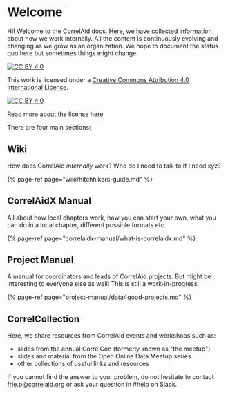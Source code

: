 
# Welcome

Hi! Welcome to the CorrelAid docs. Here, we have collected information about how we work internally. All the content is continuously evolving and changing as we grow as an organization. We hope to document the status quo here but sometimes things might change.

[![CC BY 4.0][cc-by-shield]][cc-by]

This work is licensed under a
[Creative Commons Attribution 4.0 International License][cc-by].

[![CC BY 4.0][cc-by-image]][cc-by]

[cc-by]: http://creativecommons.org/licenses/by/4.0/
[cc-by-image]: https://i.creativecommons.org/l/by/4.0/88x31.png
[cc-by-shield]: https://img.shields.io/badge/License-CC%20BY%204.0-lightgrey.svg

Read more about the license [here](https://github.com/CorrelAid/docs/blob/master/LICENSE.md)

There are four main sections:

## Wiki

How does CorrelAid _internally_ work? Who do I need to talk to if I need xyz?

{% page-ref page="wiki/hitchhikers-guide.md" %}

## CorrelAidX Manual

All about how local chapters work, how you can start your own, what you can do in a local chapter, different possible formats etc.  

{% page-ref page="correlaidx-manual/what-is-correlaidx.md" %}

## Project Manual 

A manual for coordinators and leads of CorrelAid projects. But might be interesting to everyone else as well! This is still a work-in-progress.

{% page-ref page="project-manual/data4good-projects.md" %}

## CorrelCollection

Here, we share resources from CorrelAid events and workshops such as:

* slides from the annual CorrelCon \(formerly known as "the meetup"\)
* slides and material from the Open Online Data Meetup series
* other collections of useful links and resources

If you cannot find the answer to your problem, do not hesitate to contact [frie.p@correlaid.org](mailto:frie.p@correlaid.org) or ask your question in \#help on Slack.

